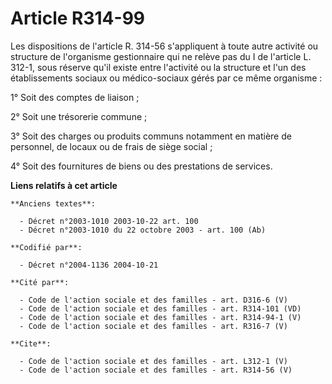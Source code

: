 # Article R314-99

Les dispositions de l'article R. 314-56 s'appliquent à toute autre activité ou structure de l'organisme gestionnaire qui ne
relève pas du I de l'article L. 312-1, sous réserve qu'il existe entre l'activité ou la structure et l'un des établissements
sociaux ou médico-sociaux gérés par ce même organisme : 

1° Soit des comptes de liaison ; 

2° Soit une trésorerie commune ; 

3° Soit des charges ou produits communs notamment en matière de personnel, de locaux ou de frais de siège social ; 

4° Soit des fournitures de biens ou des prestations de services.

**Liens relatifs à cet article**

	**Anciens textes**:

	  - Décret n°2003-1010 2003-10-22 art. 100
	  - Décret n°2003-1010 du 22 octobre 2003 - art. 100 (Ab)

	**Codifié par**:

	  - Décret n°2004-1136 2004-10-21

	**Cité par**:

	  - Code de l'action sociale et des familles - art. D316-6 (V)
	  - Code de l'action sociale et des familles - art. R314-101 (VD)
	  - Code de l'action sociale et des familles - art. R314-94-1 (V)
	  - Code de l'action sociale et des familles - art. R316-7 (V)

	**Cite**:

	  - Code de l'action sociale et des familles - art. L312-1 (V)
	  - Code de l'action sociale et des familles - art. R314-56 (V)
